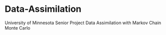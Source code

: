 # Data-Assimilation
University of Minnesota Senior Project
Data Assimilation with Markov Chain Monte Carlo
